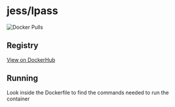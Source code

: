 # jess/lpass

![Docker Pulls](https://img.shields.io/docker/pulls/jess/lpass)



## Registry

[View on DockerHub](https://hub.docker.com/r/jess/lpass)

## Running

Look inside the Dockerfile to find the commands needed to run the container
